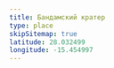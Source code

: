 ```yaml
---
title: Бандамский кратер
type: place
skipSitemap: true
latitude: 28.032499
longitude: -15.454997
---
```

